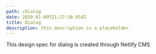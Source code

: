```yaml
---
path: /dialog
date: 2020-01-09T21:27:30.014Z
title: Dialog
description: this description is a placeholder
---
```

This design spec for dialog is created through Netlify CMS
